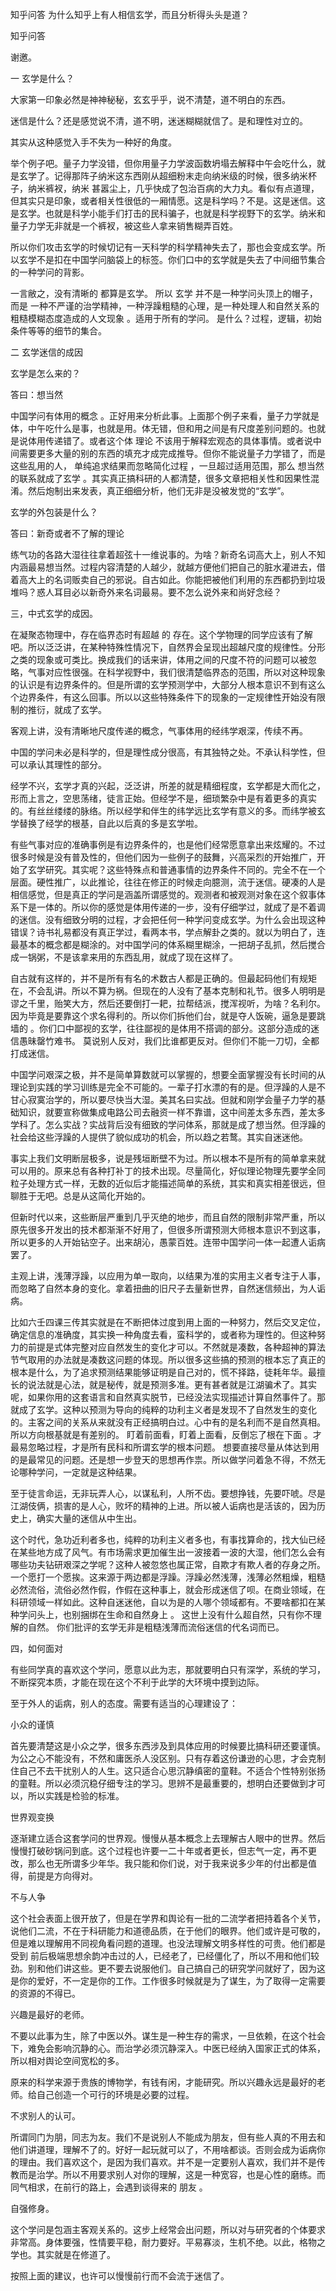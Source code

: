  
 知乎问答 为什么知乎上有人相信玄学，而且分析得头头是道？ 
 
 
 
 
 
 知乎问答 
 
 

 

 谢邀。

 

 一 玄学是什么？ 

 

 大家第一印象必然是神神秘秘，玄玄乎乎，说不清楚，道不明白的东西。

 

 迷信是什么？还是感觉说不清，道不明，迷迷糊糊就信了。是和理性对立的。

 

 其实从这种感觉入手不失为一种好的角度。

 

 举个例子吧。量子力学没错，但你用量子力学波函数坍塌去解释中午会吃什么，就是玄学了。记得那阵子纳米这东西刚从超细粉末走向纳米级的时候，很多纳米杯子，纳米裤衩，纳米 甚嚣尘上，几乎快成了包治百病的大力丸。看似有点道理，但其实只是印象，或者相关性很低的一厢情愿。这是科学吗？不是。这是迷信。这是玄学。也就是科学小能手们打击的民科骗子，也就是科学视野下的玄学。纳米和量子力学无非就是一个裤衩，被这些人拿来销售糊弄百姓。

 

 所以你们攻击玄学的时候切记有一天科学的科学精神失去了，那也会变成玄学。所以玄学不是扣在中国学问脑袋上的标签。你们口中的玄学就是失去了中间细节集合的一种学问的背影。

 

 一言敝之，没有清晰的 都算是玄学。 所以 玄学 并不是一种学问头顶上的帽子，而是 一种不严谨的治学精神，一种浮躁粗糙的心理，是一种处理人和自然关系的粗糙模糊态度造成的人文现象 。适用于所有的学问。 是什么？过程，逻辑，初始条件等等的细节的集合。

 

 

 二 玄学迷信的成因 

 

 

 

 玄学是怎么来的？ 

 

 

 答曰：想当然 

 

 

 中国学问有体用的概念 。正好用来分析此事。上面那个例子来看，量子力学就是体，中午吃什么是事，也就是用。体无错，但和用之间是有尺度差别问题的。也就是说体用传递错了。或者这个体 理论 不该用于解释宏观态的具体事情。或者说中间需要更多大量的别的东西的填充才成完成推导。但你不能说量子力学错了，而是这些乱用的人， 单纯追求结果而忽略简化过程 ，一旦超过适用范围，那么 想当然的联系就成了玄学 。其实真正搞科研的人都清楚，很多文章把相关性和因果性混淆。然后炮制出来发表，真正细细分析，他们无非是没被发觉的“玄学”。 

 

 玄学的外包装是什么？ 

 

 

 答曰：新奇或者不了解的理论 

 

 

 练气功的各路大湿往往拿着超弦十一维说事的。为啥？新奇名词高大上，别人不知内涵最易想当然。过程内容清楚的人越少，就越方便他们把自己的脏水灌进去，借着高大上的名词贩卖自己的邪说。自古如此。你能把被他们利用的东西都扔到垃圾堆吗？惑人耳目必以新奇外来名词最易。要不怎么说外来和尚好念经？

 

 

 三，中式玄学的成因。 

 

 在凝聚态物理中，存在临界态时有超越 的 存在。这个学物理的同学应该有了解吧。所以泛泛讲，在某种特殊性情况下，自然界会呈现出超越尺度的规律性。分形之类的现象或可类比。换成我们的话来讲，体用之间的尺度不符的问题可以被忽略，气事对应性很强。在科学视野中，我们很清楚临界态的范围，所以对这种现象的认识是有边界条件的。但是所谓的玄学预测学中，大部分人根本意识不到有这么个边界条件，有这么回事。所以以这些特殊条件下的现象的一定规律性开始没有限制的推衍，就成了玄学。

 

 客观上讲，没有清晰地尺度传递的概念，气事体用的经纬学艰深，传续不再。 

 

 

 中国的学问未必是科学的，但是理性成分很高，有其独特之处。不承认科学性，但可以承认其理性的部分。

 

 经学不兴，玄学才真的兴起，泛泛讲，所差的就是精细程度，玄学都是大而化之，形而上言之，空思荡绪，徒言正始。但经学不是，细琐繁杂中是有着更多的真实的。有丝丝缕缕的脉络。所以经学和伴生的纬学远比玄学有意义的多。而纬学被玄学替换了经学的根基，自此以后真的多是玄学啦。 

 

 有些气事对应的准确事例是有边界条件的，也是他们经常愿意拿出来炫耀的。不过很多时候是没有普及性的，但他们因为一些例子的鼓舞，兴高采烈的开始推广，开始了玄学研究。其实呢？这些特殊点和普通事情的边界条件不同的。完全不在一个层面。硬性推广，以此推论，往往在修正的时候走向臆测，流于迷信。硬凑的人是相信感觉，但是真正的学问是涵盖所谓感觉的。观测者和被观测对象在这个叙事体系下是一体的。所以你的感觉是体用传递的一步，没有仔细学过，就成了是不着调的迷信。没有细致分明的过程，才会把任何一种学问变成玄学。为什么会出现这种错误？诗书礼易都没有真正学过，看两本书，学点解卦之类的。就以为明白了，连最基本的概念都是糊涂的。对中国学问的体系糊里糊涂，一把胡子乱抓，然后搅合成一锅粥，不是该拿来用的东西乱用，就成了现在这样了。

 

 自古就有这样的，并不是所有有名的术数古人都是正确的。但最起码他们有规矩在，不会乱讲。所以不算为祸。但现在的人没有了基本克制和礼节。很多人明明是谬之千里，贻笑大方，然后还要倒打一耙，拉帮结派，搅浑视听，为啥？名利尔。因为毕竟是要靠这个求名得利的。所以你们拆他们台，就是夺人饭碗，逼急是要跳墙的 。你们口中鄙视的玄学，往往鄙视的是体用不搭调的部分。这部分造成的迷信愚昧罄竹难书。 莫说别人反对，我们比谁都更反对。但你们不能一刀切，全都打成迷信。

 

 中国学问艰深之极，并不是简单算数就可以掌握的，想要全面掌握没有长时间的从理论到实践的学习训练是完全不可能的。一辈子打水漂的有的是。但浮躁的人是不甘心寂寞治学的，所以要尽快当大湿。美其名曰实战。但就和刚学会量子力学的基础知识，就要宣称做集成电路公司去融资一样不靠谱，这中间差太多东西，差太多学科了。怎么实战？实战背后没有细致的学问体系，那就是成了想当然。但浮躁的社会给这些浮躁的人提供了貌似成功的机会，所以趋之若鹜。其实自迷迷他。

 

 事实上我们文明断层极多，说是残垣断壁不为过。所以根本不是所有的简单拿来就可以用的。原来总有各种打补丁的技术出现。尽量简化，好似理论物理先要学全同粒子处理方式一样，无数的近似后才能描述简单的系统，其实和真实相差很远，但聊胜于无吧。总是从这简化开始的。

 

 但新时代以来，这些断层严重到几乎灭绝的地步，而且自然的限制非常严重，所以原先很多开发出的技术都渐渐不好用了，但很多所谓预测大师根本意识不到这事，所以更多的人开始钻空子。出来胡沁，愚蒙百姓。连带中国学问一体一起遭人诟病罢了。

 

 

 主观上讲，浅薄浮躁，以应用为单一取向，以结果为准的实用主义者专注于人事，而忽略了自然本身的变化。拿着扭曲的旧尺子去量新世界，自然迷信频出，为人诟病。 

 

 比如六壬四课三传其实就是在不断把体过度到用上面的一种努力，然后交叉定位，确定信息的准确度，其实换一种角度去看，蛮科学的，或者称为理性的。但这种努力的前提是式体完整对应自然发生的变化才可以。不然就是凑数，各种超神的算法节气取用的办法就是凑数这问题的体现。所以很多这些搞的预测的根本忘了真正的根本是什么，为了追求预测结果能够证明是自己对的，慌不择路，徒耗年华。最擅长的说法就是心法，就是秘传，就是预测多准。更有甚者就是江湖骗术了。其实呢，如果你用的这套语言和自然真实脱节，已经没法实现描述计算自然事件了。那就成了玄学。这种以预测为导向的纯粹的功利主义者是发现不了自然发生的变化的。主客之间的关系从来就没有正经搞明白过。心中有的是名利而不是自然真相。所以方向根基就是有差别的。 盯着前面看，盯着上面看，反倒忘了根在下面 。才最易忽略过程，才是所有民科和所谓玄学的根本问题。 想要直接尽量从体达到用的是最常见的问题。还是想一步登天的思想再作祟。所以做学问着急不得，不然无论哪种学问，一定就是这种结果。

 

 至于徒言命运，无非玩弄人心，以谋私利，人所不齿。要想挣钱，先要吓唬。尽是江湖伎俩，损害的是人心，败坏的精神的上进。所以被人诟病也是活该的，因为历史上，确实大量的迷信从中生出。

 

 这个时代，急功近利者多也，纯粹的功利主义者多也，有事找算命的，找大仙已经在某些地方成了风气。有市场需求更加催生出一波接着一波的大湿，他们怎么会有哪些功夫钻研艰深之学呢？这种人被忽悠也属正常，自欺才有欺人者的存身之所。一个愿打一个愿挨。这来源于两边都是浮躁。浮躁必然浅薄，浅薄必然粗燥，粗糙必然流俗，流俗必然作假，作假在这种事上，就会形成迷信了呗。在商业领域，在科研领域一样如此。这种自迷迷他，自以为是的人哪个领域都有。不要啥都扣在某种学问头上，也别捆绑在生命和自然身上 。 这世上没有什么超自然，只有你不理解的自然。 你们批评的玄学无非是粗糙浅薄而流俗迷信的代名词而已。

 

 四，如何面对 

 

 有些同学真的喜欢这个学问，愿意以此为志，那就要明白只有深学，系统的学习，不断探究本质，才能在现在这个不利于此学的大环境中摸到边际。

 

 至于外人的诟病，别人的态度。需要有适当的心理建设了：

 

 小众的谨慎 

 

 首先要清楚这是小众之学，很多东西涉及到具体应用的时候要比搞科研还要谨慎。为公之心不能没有，不然和庸医杀人没区别。只有存着这份谦逊的心思，才会克制住自己不去干扰别人的人生。这只适合心思沉静缜密的童鞋。不适合个性特别张扬的童鞋。所以必须沉稳仔细专注的学习。思辨不是最重要的，想明白还要做到才可以，所以实践是检验的标准。

 

 世界观变换 

 

 逐渐建立适合这套学问的世界观。慢慢从基本概念上去理解古人眼中的世界。然后慢慢打破砂锅问到底。这个过程也许要一二十年或者更长，但志气一定，再不更改，那么也无所谓多少年华。我只能和你们说，对于我来说多少年的付出都是值得，前提是方向得对。

 

 不与人争 

 

 这个社会表面上很开放了，但是在学界和舆论有一批的二流学者把持着各个关节，说他们二流，不在于科研能力和道德品质，在于他们的眼界。他们或许是可敬的，但是难以理解用不同视角看问题的道理。也没法理解文明多样性的可贵。他们都是受到 前后极端思想余韵冲击过的人，已经老了，已经僵化了，所以不用和他们较劲。别和他们讲这些。更不要去说服他们。自己搞自己的研究学问就好了，因为这是你的爱好，不一定是你的工作。工作很多时候就是为了谋生，为了取得一定需要的资源的不得已。

 

 兴趣是最好的老师。 

 

 不要以此事为生，除了中医以外。谋生是一种生存的需求，一旦依赖，在这个社会下，难免会影响沉静的心。而治学必须沉静深入。中医已经纳入国家正式的体系，所以相对舆论空间宽松的多。

 原来的科学来源于贵族的博物学，有钱有闲，才能研究。所以兴趣永远是最好的老师。给自己创造一个可行的环境是必要的过程。

 

 

 不求别人的认可。 

 

 所谓同门为朋，同志为友。我们不是说别人不能成为朋友，但有些人真的不用去和他们讲道理，理解不了的。好好一起玩就可以了，不用啥都谈。否则会成为诟病你的理由。我们喜欢这个，是因为我们喜欢。并不是一定要别人喜欢，我们并不是传教而是治学。所以不用要求别人对你的理解，这是一种宽容，也是心性的磨练。而同气相求，在前行的路上，会遇到谈得来的 朋友 。

 

 自强修身。 

 

 

 这个学问是包涵主客观关系的。这步上经常会出问题，所以对与研究者的个体要求非常高。身体要强，性情要平稳，耐力要好。平易寡淡，生机不绝。以此，格物之学也。其实就是在修道了。 

 

 按照上面的建议，也许可以慢慢前行而不会流于迷信了。 